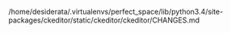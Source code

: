/home/desiderata/.virtualenvs/perfect_space/lib/python3.4/site-packages/ckeditor/static/ckeditor/ckeditor/CHANGES.md